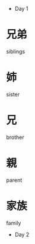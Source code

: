 - Day 1
# 兄弟
siblings

# 姉
sister

# 兄
brother

# 親
parent

# 家族
family

- Day 2
# 

# 

# 

# 

# 

# 

# 

# 

# 

# 

# 

# 

# 

# 

# 

# 
# 

# 

# 

# 

# 

# 

# 

# 
# 

# 

# 

# 

# 

# 

# 

# 
# 

# 

# 

# 

# 

# 

# 

# 
# 

# 

# 

# 

# 

# 

# 

# 
# 

# 

# 

# 

# 

# 

# 

# 
# 

# 

# 

# 

# 

# 

# 

# 
# 

# 

# 

# 

# 

# 

# 

# 
# 

# 

# 

# 

# 

# 

# 

# 
# 

# 

# 

# 

# 

# 

# 

# 
# 

# 

# 

# 

# 

# 

# 

# 
# 

# 

# 

# 

# 

# 

# 

# 
# 

# 

# 

# 

# 

# 

# 

# 
# 

# 

# 

# 

# 

# 

# 

# 
# 

# 

# 

# 

# 

# 

# 

# 
# 

# 

# 

# 

# 

# 

# 

# 
# 

# 

# 

# 

# 

# 

# 

# 
# 

# 

# 

# 

# 

# 

# 

# 
# 

# 

# 

# 

# 

# 

# 

# 
# 

# 

# 

# 

# 

# 

# 

# 
# 

# 

# 

# 

# 

# 

# 

# 
# 

# 

# 

# 

# 

# 

# 

# 
# 

# 

# 

# 

# 

# 

# 

# 
# 

# 

# 

# 

# 

# 

# 

# 
# 

# 

# 

# 

# 

# 

# 

# 
# 

# 

# 

# 

# 

# 

# 

# 
# 

# 

# 

# 

# 

# 

# 

# 
# 

# 

# 

# 

# 

# 

# 

# 
# 

# 

# 

# 

# 

# 

# 

# 
# 

# 

# 

# 

# 

# 

# 

# 
# 

# 

# 

# 

# 

# 

# 

# 
# 

# 

# 

# 

# 

# 

# 

# 
# 

# 

# 

# 

# 

# 

# 

# 
# 

# 

# 

# 

# 

# 

# 

# 
# 

# 

# 

# 

# 

# 

# 

# 
# 

# 

# 

# 

# 

# 

# 

# 
# 

# 

# 

# 

# 

# 

# 

# 
# 

# 

# 

# 

# 

# 

# 

# 
# 

# 

# 

# 

# 

# 

# 

# 
# 

# 

# 

# 

# 

# 

# 

# 